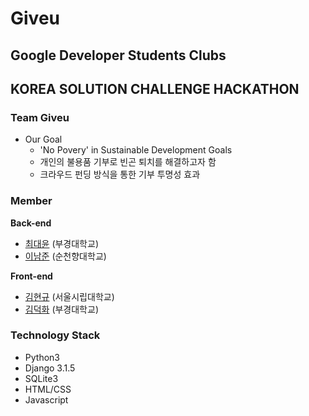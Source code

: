 # Giveu

## Google Developer Students Clubs
## KOREA SOLUTION CHALLENGE HACKATHON

### Team Giveu
- Our Goal
    - 'No Povery' in Sustainable Development Goals
    - 개인의 불용품 기부로 빈곤 퇴치를 해결하고자 함
    - 크라우드 펀딩 방식을 통한 기부 투명성 효과

### Member
**Back-end**
- [최대윤](https://github.com/Yoon6) (부경대학교)
- [이남준](https://github.com/ningpop) (순천향대학교)

**Front-end**
- [김현규](https://github.com/gusrb3164) (서울시립대학교)
- [김덕화](https://github.com/den-dhk) (부경대학교)

### Technology Stack
- Python3
- Django 3.1.5
- SQLite3
- HTML/CSS
- Javascript